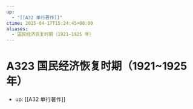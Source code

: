 ```yaml
---
up:
  - "[[A32 单行著作]]"
ctime: 2025-04-17T15:24:45+08:00
aliases:
  - 国民经济恢复时期（1921~1925 年）
---
```


# A323 国民经济恢复时期（1921~1925 年）

- up: [[A32 单行著作]]
